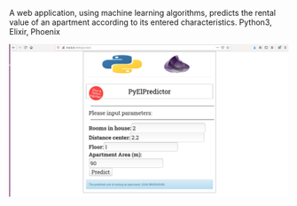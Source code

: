 A web application, using machine learning algorithms, predicts the rental value of an apartment according to its entered characteristics.
Python3, Elixir, Phoenix

![Иллюстрация к проекту](https://github.com/Peopl3s/PyElPredictor/blob/master/example.png)
